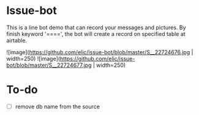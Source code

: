 # Issue-bot

This is a line bot demo that can record your messages and pictures. By finish keyword '====', the bot will create a record on specified table at airtable.

![image](https://github.com/elic/issue-bot/blob/master/S__22724676.jpg | width=250)
![image](https://github.com/elic/issue-bot/blob/master/S__22724677.jpg | width=250)

# To-do

- [ ] remove db name from the source
